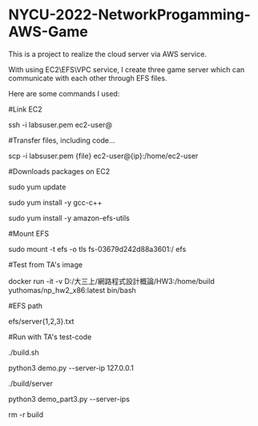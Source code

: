 # NYCU-2022-NetworkProgamming-AWS-Game

This is a project to realize the cloud server via AWS service.

With using EC2\EFS\VPC service, I create three game server which can communicate with each other through EFS files.

Here are some commands I used:

#Link EC2

ssh -i labsuser.pem ec2-user@

#Transfer files, including code...

scp -i labsuser.pem {file} ec2-user@{ip}:/home/ec2-user

#Downloads packages on EC2

sudo yum update

sudo yum install -y gcc-c++

sudo yum install -y amazon-efs-utils

#Mount EFS

sudo mount -t efs -o tls fs-03679d242d88a3601:/ efs

#Test from TA's image

docker run -it -v D:/大三上/網路程式設計概論/HW3:/home/build yuthomas/np_hw2_x86:latest bin/bash

#EFS path

efs/server{1,2,3}.txt

#Run with TA's test-code

./build.sh

python3 demo.py --server-ip 127.0.0.1

./build/server

python3 demo_part3.py --server-ips <server1 IP> <server2 IP> <server3 IP>

rm -r build
